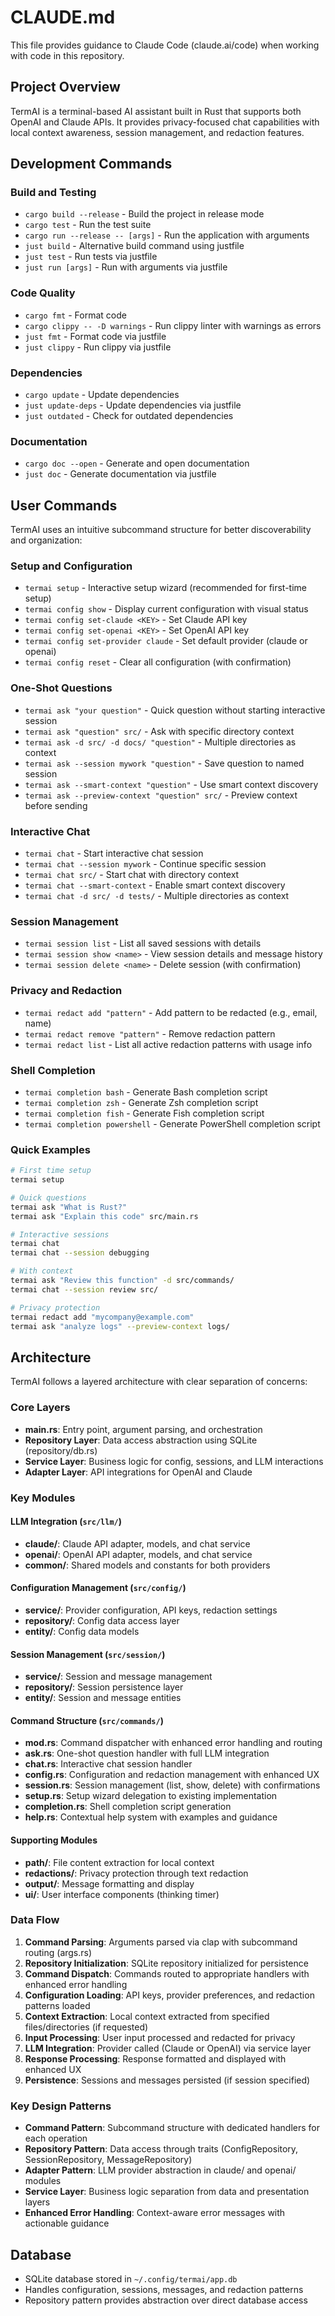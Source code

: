 # CLAUDE.md

This file provides guidance to Claude Code (claude.ai/code) when working with code in this repository.

## Project Overview

TermAI is a terminal-based AI assistant built in Rust that supports both OpenAI and Claude APIs. It provides privacy-focused chat capabilities with local context awareness, session management, and redaction features.

## Development Commands

### Build and Testing
- `cargo build --release` - Build the project in release mode
- `cargo test` - Run the test suite
- `cargo run --release -- [args]` - Run the application with arguments
- `just build` - Alternative build command using justfile
- `just test` - Run tests via justfile
- `just run [args]` - Run with arguments via justfile

### Code Quality
- `cargo fmt` - Format code
- `cargo clippy -- -D warnings` - Run clippy linter with warnings as errors
- `just fmt` - Format code via justfile  
- `just clippy` - Run clippy via justfile

### Dependencies
- `cargo update` - Update dependencies
- `just update-deps` - Update dependencies via justfile
- `just outdated` - Check for outdated dependencies

### Documentation
- `cargo doc --open` - Generate and open documentation
- `just doc` - Generate documentation via justfile

## User Commands

TermAI uses an intuitive subcommand structure for better discoverability and organization:

### Setup and Configuration
- `termai setup` - Interactive setup wizard (recommended for first-time setup)
- `termai config show` - Display current configuration with visual status
- `termai config set-claude <KEY>` - Set Claude API key
- `termai config set-openai <KEY>` - Set OpenAI API key  
- `termai config set-provider claude` - Set default provider (claude or openai)
- `termai config reset` - Clear all configuration (with confirmation)

### One-Shot Questions
- `termai ask "your question"` - Quick question without starting interactive session
- `termai ask "question" src/` - Ask with specific directory context
- `termai ask -d src/ -d docs/ "question"` - Multiple directories as context
- `termai ask --session mywork "question"` - Save question to named session
- `termai ask --smart-context "question"` - Use smart context discovery
- `termai ask --preview-context "question" src/` - Preview context before sending

### Interactive Chat
- `termai chat` - Start interactive chat session
- `termai chat --session mywork` - Continue specific session
- `termai chat src/` - Start chat with directory context
- `termai chat --smart-context` - Enable smart context discovery
- `termai chat -d src/ -d tests/` - Multiple directories as context

### Session Management
- `termai session list` - List all saved sessions with details
- `termai session show <name>` - View session details and message history
- `termai session delete <name>` - Delete session (with confirmation)

### Privacy and Redaction
- `termai redact add "pattern"` - Add pattern to be redacted (e.g., email, name)
- `termai redact remove "pattern"` - Remove redaction pattern
- `termai redact list` - List all active redaction patterns with usage info

### Shell Completion
- `termai completion bash` - Generate Bash completion script
- `termai completion zsh` - Generate Zsh completion script  
- `termai completion fish` - Generate Fish completion script
- `termai completion powershell` - Generate PowerShell completion script

### Quick Examples
```bash
# First time setup
termai setup

# Quick questions
termai ask "What is Rust?"
termai ask "Explain this code" src/main.rs

# Interactive sessions
termai chat
termai chat --session debugging

# With context
termai ask "Review this function" -d src/commands/
termai chat --session review src/

# Privacy protection  
termai redact add "mycompany@example.com"
termai ask "analyze logs" --preview-context logs/
```

## Architecture

TermAI follows a layered architecture with clear separation of concerns:

### Core Layers
- **main.rs**: Entry point, argument parsing, and orchestration
- **Repository Layer**: Data access abstraction using SQLite (repository/db.rs)
- **Service Layer**: Business logic for config, sessions, and LLM interactions
- **Adapter Layer**: API integrations for OpenAI and Claude

### Key Modules

#### LLM Integration (`src/llm/`)
- **claude/**: Claude API adapter, models, and chat service
- **openai/**: OpenAI API adapter, models, and chat service  
- **common/**: Shared models and constants for both providers

#### Configuration Management (`src/config/`)
- **service/**: Provider configuration, API keys, redaction settings
- **repository/**: Config data access layer
- **entity/**: Config data models

#### Session Management (`src/session/`)
- **service/**: Session and message management
- **repository/**: Session persistence layer
- **entity/**: Session and message entities

#### Command Structure (`src/commands/`)
- **mod.rs**: Command dispatcher with enhanced error handling and routing
- **ask.rs**: One-shot question handler with full LLM integration
- **chat.rs**: Interactive chat session handler
- **config.rs**: Configuration and redaction management with enhanced UX
- **session.rs**: Session management (list, show, delete) with confirmations
- **setup.rs**: Setup wizard delegation to existing implementation
- **completion.rs**: Shell completion script generation
- **help.rs**: Contextual help system with examples and guidance

#### Supporting Modules
- **path/**: File content extraction for local context
- **redactions/**: Privacy protection through text redaction
- **output/**: Message formatting and display
- **ui/**: User interface components (thinking timer)

### Data Flow
1. **Command Parsing**: Arguments parsed via clap with subcommand routing (args.rs)
2. **Repository Initialization**: SQLite repository initialized for persistence
3. **Command Dispatch**: Commands routed to appropriate handlers with enhanced error handling
4. **Configuration Loading**: API keys, provider preferences, and redaction patterns loaded
5. **Context Extraction**: Local context extracted from specified files/directories (if requested)
6. **Input Processing**: User input processed and redacted for privacy
7. **LLM Integration**: Provider called (Claude or OpenAI) via service layer
8. **Response Processing**: Response formatted and displayed with enhanced UX
9. **Persistence**: Sessions and messages persisted (if session specified)

### Key Design Patterns
- **Command Pattern**: Subcommand structure with dedicated handlers for each operation
- **Repository Pattern**: Data access through traits (ConfigRepository, SessionRepository, MessageRepository)
- **Adapter Pattern**: LLM provider abstraction in claude/ and openai/ modules
- **Service Layer**: Business logic separation from data and presentation layers
- **Enhanced Error Handling**: Context-aware error messages with actionable guidance

## Database
- SQLite database stored in `~/.config/termai/app.db`
- Handles configuration, sessions, messages, and redaction patterns
- Repository pattern provides abstraction over direct database access